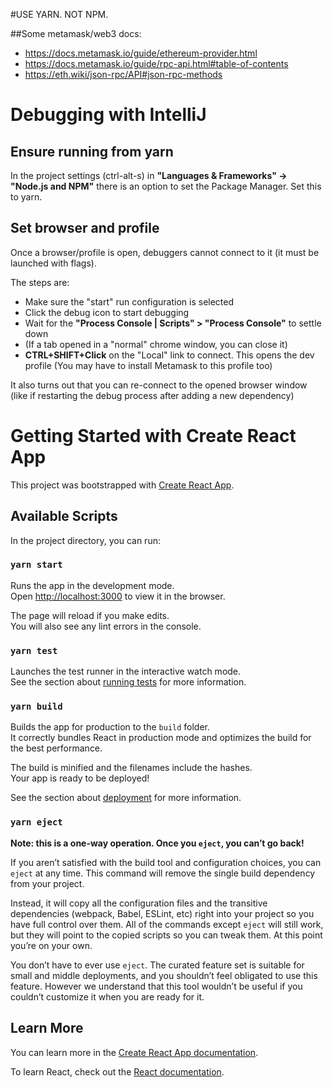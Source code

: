 #USE YARN. NOT NPM.

##Some metamask/web3 docs:
- https://docs.metamask.io/guide/ethereum-provider.html
- https://docs.metamask.io/guide/rpc-api.html#table-of-contents
- https://eth.wiki/json-rpc/API#json-rpc-methods
 

# Debugging with IntelliJ
## Ensure running from yarn
In the project settings (ctrl-alt-s) in **"Languages & Frameworks" -> "Node.js and NPM"** there is an option to set the Package Manager. Set this to yarn.
## Set browser and profile
Once a browser/profile is open, debuggers cannot connect to it (it must be launched with flags).

The steps are:
- Make sure the "start" run configuration is selected
- Click the debug icon to start debugging
- Wait for the **"Process Console | Scripts" > "Process Console"** to settle down
- (If a tab opened in a "normal" chrome window, you can close it)
- **CTRL+SHIFT+Click** on the "Local" link to connect. This opens the dev profile (You may have to install Metamask to this profile too)

It also turns out that you can re-connect to the opened browser window (like if restarting the debug process after adding a new dependency)


# Getting Started with Create React App

This project was bootstrapped with [Create React App](https://github.com/facebook/create-react-app).

## Available Scripts

In the project directory, you can run:

### `yarn start`

Runs the app in the development mode.\
Open [http://localhost:3000](http://localhost:3000) to view it in the browser.

The page will reload if you make edits.\
You will also see any lint errors in the console.

### `yarn test`

Launches the test runner in the interactive watch mode.\
See the section about [running tests](https://facebook.github.io/create-react-app/docs/running-tests) for more information.

### `yarn build`

Builds the app for production to the `build` folder.\
It correctly bundles React in production mode and optimizes the build for the best performance.

The build is minified and the filenames include the hashes.\
Your app is ready to be deployed!

See the section about [deployment](https://facebook.github.io/create-react-app/docs/deployment) for more information.

### `yarn eject`

**Note: this is a one-way operation. Once you `eject`, you can’t go back!**

If you aren’t satisfied with the build tool and configuration choices, you can `eject` at any time. This command will remove the single build dependency from your project.

Instead, it will copy all the configuration files and the transitive dependencies (webpack, Babel, ESLint, etc) right into your project so you have full control over them. All of the commands except `eject` will still work, but they will point to the copied scripts so you can tweak them. At this point you’re on your own.

You don’t have to ever use `eject`. The curated feature set is suitable for small and middle deployments, and you shouldn’t feel obligated to use this feature. However we understand that this tool wouldn’t be useful if you couldn’t customize it when you are ready for it.

## Learn More

You can learn more in the [Create React App documentation](https://facebook.github.io/create-react-app/docs/getting-started).

To learn React, check out the [React documentation](https://reactjs.org/).
